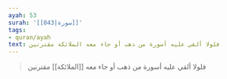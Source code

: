 ```yaml
---
ayah: 53
surah: '[[043|سورة]]'
tags:
- quran/ayah
text: فلولا ألقي عليه أسورة من ذهب أو جاء معه الملائكة مقترنين
---
```

> فلولا ألقي عليه أسورة من ذهب أو جاء معه [[الملائكة]] مقترنين
